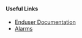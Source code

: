 #### Useful Links
* [Enduser Documentation](#{@sap_docu_url})
* [Alarms](https://localhost/monsoon-docker/monasca/blob/master/docs/MonascaAdoptionGuide.md#alarms)
